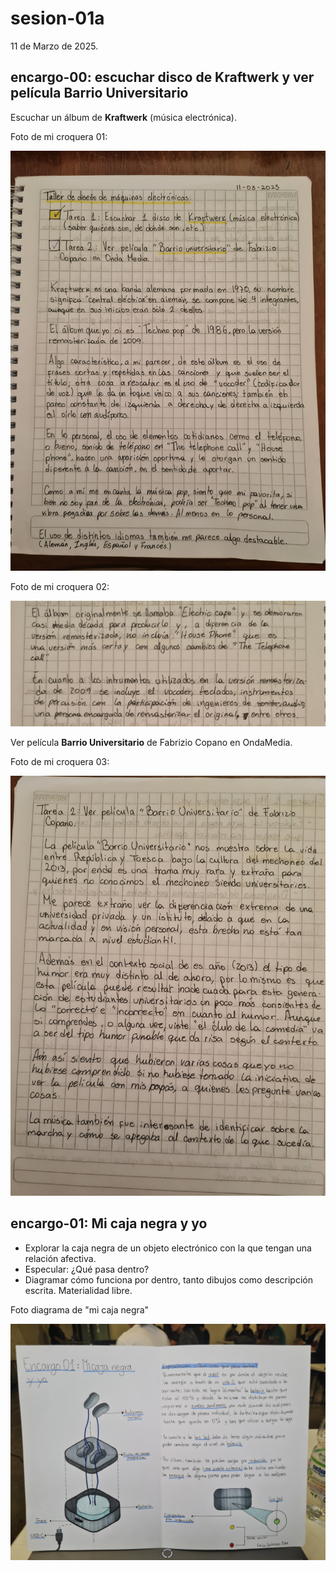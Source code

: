 # sesion-01a

11 de Marzo de 2025.

## encargo-00: escuchar disco de Kraftwerk y ver película Barrio Universitario

Escuchar un álbum de **Kraftwerk** (música electrónica).

Foto de mi croquera 01:

![encargo 00 foto 1 de 3](./archivos/encargo-00-foto-01.jpg)

Foto de mi croquera 02:

![encargo 00 foto 2 de 3](./archivos/encargo-00-foto-02.jpg)

Ver película **Barrio Universitario** de Fabrizio Copano en OndaMedia.

Foto de mi croquera 03:

![encargo 00 foto 3 de 3](./archivos/encargo-00-foto-03.jpg)

## encargo-01: Mi caja negra y yo

- Explorar la caja negra de un objeto electrónico con la que tengan una relación afectiva.
- Especular: ¿Qué pasa dentro?
- Diagramar cómo funciona por dentro, tanto dibujos como descripción escrita. Materialidad libre.

Foto diagrama de "mi caja negra"

![encargo 01 foto 1 de 1](./archivos/encargo-01-foto-01.jpg)

